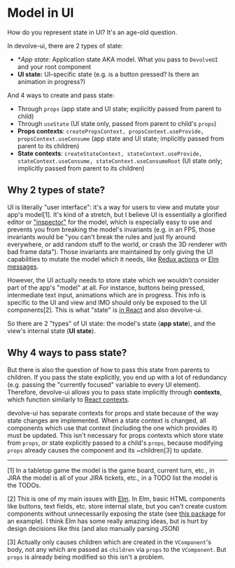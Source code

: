 # Model in UI

How do you represent state in UI? It's an age-old question.

In devolve-ui, there are 2 types of state:

- **App state:* Application state AKA model. What you pass to `DevolveUI` and your root component
- **UI state:** UI-specific state (e.g. is a button pressed? Is there an animation in progress?)

And 4 ways to create and pass state:

- Through `props` (app state and UI state; explicitly passed from parent to child)
- Through `useState` (UI state only, passed from parent to child's `props`)
- **Props contexts**: `createPropsContext, propsContext.useProvide, propsContext.useConsume` (app state and UI state; implicitly passed from parent to its children)
- **State contexts**: `createStateContext, stateContext.useProvide, stateContext.useConsume, stateContext.useConsumeRoot` (UI state only; implicitly passed from parent to its children)

## Why 2 types of state?

UI is literally "user interface": it's a way for users to view and mutate your app's model[1]. It's kind of a stretch, but I believe UI is essentially a glorified editor or ["inspector"](https://docs.unity3d.com/Manual/UsingTheInspector.html) for the model, which is especially easy to use and prevents you from breaking the model's invariants (e.g. in an FPS, those invariants would be "you can't break the rules and just fly around everywhere, or add random stuff to the world, or crash the 3D renderer with bad frame data"). Those invariants are maintained by only giving the UI capabilities to mutate the model which it needs, like [Redux actions](https://redux.js.org/basics/actions) or [Elm messages](https://guide.elm-lang.org/architecture/).

However, the UI actually needs to store state which we wouldn't consider part of the app's "model" at all. For instance, buttons being pressed, intermediate text input, animations which are in progress. This info is specific to the UI and view and IMO should only be exposed to the UI components[2]. This is what "state" is [in React](https://reactjs.org/docs/state-and-lifecycle.html) and also devolve-ui.

So there are 2 "types" of UI state: the model's state (**app state**), and the view's internal state (**UI state**).

## Why 4 ways to pass state?

But there is also the question of how to pass this state from parents to children. If you pass the state explicitly, you end up with a lot of redundancy (e.g. passing the "currently focused" variable to every UI element). Therefore, devolve-ui allows you to pass state implicitly through **contexts**, which function similarly to [React contexts](https://reactjs.org/docs/context.html).

devolve-ui has separate contexts for props and state because of the way state changes are implemented. When a state context is changed, all components which use that context (including the one which provides it) must be updated. This isn't necessary for props contexts which store state from `props`, or state explicitly passed to a child's `props`, because modifying `props` already causes the component and its ~children[3] to update.

---

[1] In a tabletop game the model is the game board, current turn, etc., in JIRA the model is all of your JIRA tickets, etc., in a TODO list the model is the TODOs.

[2] This is one of my main issues with [Elm](https://elm-lang.org/). In Elm, basic HTML components like buttons, text fields, etc. store internal state, but you can't create custom components without unnecessarily exposing the state (see [this package](https://package.elm-lang.org/packages/thebritican/elm-autocomplete/latest/) for an example). I think Elm has some really amazing ideas, but is hurt by design decisions like this (and also manually parsing JSON)

[3] Actually only causes children which are created in the `VComponent`'s body, not any which are passed as `children` via `props` to the `VComponent`. But `props` is already being modified so this isn't a problem.
